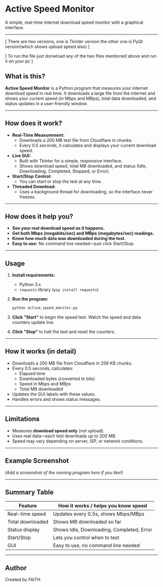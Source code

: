 # Active Speed Monitor

A simple, real-time internet download speed monitor with a graphical interface.

---
[ There are two versions, one is Tkinter version the other one is PyQt version(which shows upload speed also) ]

[ To run the file just donwload any of the two files mentioned above and run it on your pc ]

## What is this?

**Active Speed Monitor** is a Python program that measures your internet download speed in real time. It downloads a large file from the internet and shows your current speed (in Mbps and MBps), total data downloaded, and status updates in a user-friendly window.

---

## How does it work?
- **Real-Time Measurement:**
  - Downloads a 200 MB test file from Cloudflare in chunks.
  - Every 0.5 seconds, it calculates and displays your current download speed.
- **Live GUI:**
  - Built with Tkinter for a simple, responsive interface.
  - Shows download speed, total MB downloaded, and status (Idle, Downloading, Completed, Stopped, or Error).
- **Start/Stop Control:**
  - You can start or stop the test at any time.
- **Threaded Download:**
  - Uses a background thread for downloading, so the interface never freezes.

---

## How does it help you?
- **See your real download speed as it happens.**
- **Get both Mbps (megabits/sec) and MBps (megabytes/sec) readings.**
- **Know how much data was downloaded during the test.**
- **Easy to use:** No command line needed—just click Start/Stop.

---

## Usage

1. **Install requirements:**
   - Python 3.x
   - `requests` library (`pip install requests`)

2. **Run the program:**
   ```bash
   python active_speed_monitor.py
   ```

3. **Click "Start"** to begin the speed test. Watch the speed and data counters update live.

4. **Click "Stop"** to halt the test and reset the counters.

---

## How it works (in detail)
- Downloads a 200 MB file from Cloudflare in 256 KB chunks.
- Every 0.5 seconds, calculates:
  - Elapsed time
  - Downloaded bytes (converted to bits)
  - Speed in Mbps and MBps
  - Total MB downloaded
- Updates the GUI labels with these values.
- Handles errors and shows status messages.

---

## Limitations
- Measures **download speed only** (not upload).
- Uses real data—each test downloads up to 200 MB.
- Speed may vary depending on server, ISP, or network conditions.

---

## Example Screenshot

*(Add a screenshot of the running program here if you like!)*

---

## Summary Table

| Feature         | How it works / helps you know speed         |
|-----------------|--------------------------------------------|
| Real-time speed | Updates every 0.5s, shows Mbps/MBps        |
| Total downloaded| Shows MB downloaded so far                  |
| Status display  | Shows Idle, Downloading, Completed, Error   |
| Start/Stop      | Lets you control when to test               |
| GUI             | Easy to use, no command line needed         |

---

## Author
Created by FAiTH 
